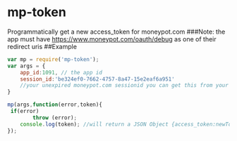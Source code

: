 # mp-token
Programmatically get a new access_token for moneypot.com
###Note: the app must have https://www.moneypot.com/oauth/debug as one of their redirect uris
##Example
```javascript
var mp = require('mp-token');
var args = {
    app_id:1091, // the app id
    session_id:'be324ef0-7662-4757-8a47-15e2eaf6a951'
    //your unexpired moneypot.com sessionid you can get this from your browser cookies
}

mp(args,function(error,token){
 if(error)
        throw (error);
    console.log(token); //will return a JSON Object {access_token:newToken,expires_in:expirationDate}
});
```
